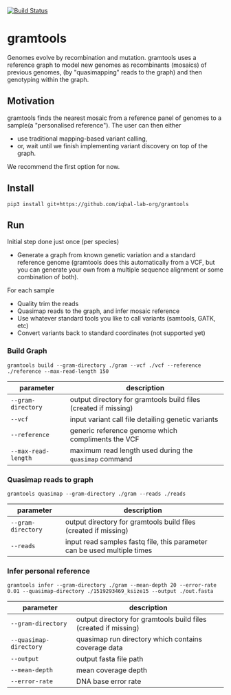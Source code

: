 [![Build Status](https://travis-ci.org/iqbal-lab-org/gramtools.svg?branch=dev)](https://travis-ci.org/iqbal-lab-org/gramtools)

# gramtools
Genomes evolve by recombination and mutation. 
gramtools uses a reference graph to  model new genomes as recombinants (mosaics) of previous genomes,
(by "quasimapping" reads to the graph) and then genotyping within the graph.

## Motivation
gramtools finds the nearest mosaic from a reference panel of genomes to a sample(a "personalised reference"). The user can then either
* use traditional mapping-based variant calling, 
* or, wait until we finish implementing variant discovery on top of the graph.

We recommend the first option for now.

## Install
```pip3 install git+https://github.com/iqbal-lab-org/gramtools```

## Run
Initial step done just once (per species)
* Generate a graph from known genetic variation and a standard reference genome (gramtools does this automatically from a VCF, but you can generate your own from a multiple sequence alignment or some combination of both).

For each sample
* Quality trim the reads 
* Quasimap reads to the graph, and infer mosaic reference
* Use whatever standard tools you like to call variants (samtools, GATK, etc)
* Convert variants back to standard coordinates (not supported yet)

### Build Graph
```gramtools build --gram-directory ./gram --vcf ./vcf --reference ./reference --max-read-length 150```

| parameter           | description                                                     |
|---------------------|-----------------------------------------------------------------|
| `--gram-directory`  | output directory for gramtools build files (created if missing) |
| `--vcf`             | input variant call file detailing genetic variants              |
| `--reference`       | generic reference genome which compliments the VCF              |
| `--max-read-length` | maximum read length used during the `quasimap` command          |

### Quasimap reads to graph
```gramtools quasimap --gram-directory ./gram --reads ./reads```

| parameter          | description                                                              |
|--------------------|--------------------------------------------------------------------------|
| `--gram-directory` | output directory for gramtools build files (created if missing)          |
| `--reads`          | input read samples fastq file, this parameter can be used multiple times |

### Infer personal reference
```gramtools infer --gram-directory ./gram --mean-depth 20 --error-rate 0.01 --quasimap-directory ./1519293469_ksize15 --output ./out.fasta```

| parameter              | description                                                     |
|------------------------|-----------------------------------------------------------------|
| `--gram-directory`     | output directory for gramtools build files (created if missing) |
| `--quasimap-directory` | quasimap run directory which contains coverage data             |
| `--output`             | output fasta file path                                          |
| `--mean-depth`         | mean coverage depth                                             |
| `--error-rate`         | DNA base error rate                                             |
